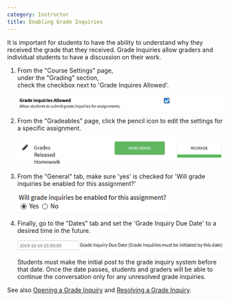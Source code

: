 ```yaml
---
category: Instructor
title: Enabling Grade Inquiries
---
```


It is important for students to have the ability to understand why
they received the grade that they received. Grade Inquiries allow
graders and individual students to have a discussion on their work.

1. From the "Course Settings" page,  
   under the "Grading" section,  
   check the checkbox next to 'Grade Inquires Allowed'.
   
   ![](/images/grade_inquiry/instructor_course_enable_grade_inquiry.PNG)

2. From the "Gradeables" page, click the pencil icon to edit the
   settings for a specific assignment. 

   ![](/images/grade_inquiry/instructor_grade_inquiry_gradeable_pencil.PNG)

3. From the "General" tab, make sure 'yes' is checked for
   'Will grade inquiries be enabled for this assignment?'  

   ![](/images/grade_inquiry/instructor_gradeable_enable_grade_inquiry.PNG)

4. Finally, go to the "Dates" tab and set the 'Grade Inquiry Due Date'
   to a desired time in the future.
   
   ![](/images/grade_inquiry/instructor_grade_inquiry_due_date.PNG)

   Students must make the initial post to the grade inquiry system
   before that date.  Once the date passes, students and graders will
   be able to continue the conversation only for any unresolved grade
   inquiries.

See also [Opening a Grade Inquiry](../student/grade_inquiry_student) and
[Resolving a Grade Inquiry](../grader/grade_inquiry_grader).








